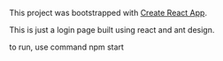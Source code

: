 This project was bootstrapped with [Create React App](https://github.com/facebookincubator/create-react-app).


This is just a login page built using react and ant design.

to run, use command npm start
